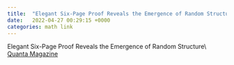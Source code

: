 ```yaml
---
title:  "Elegant Six-Page Proof Reveals the Emergence of Random Structure"
date:   2022-04-27 00:29:15 +0000
categories: math link
---
```


Elegant Six-Page Proof Reveals the Emergence of Random Structure\\
[Quanta Magazine](https://www.quantamagazine.org/elegant-six-page-proof-reveals-the-emergence-of-random-structure-20220425/)